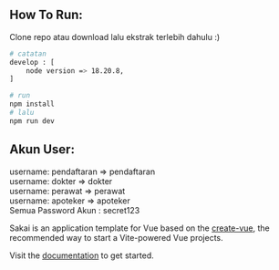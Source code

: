 ## How To Run:
Clone repo atau download lalu ekstrak terlebih dahulu :)
```bash
# catatan
develop : [
    node version => 18.20.8,
]

# run
npm install
# lalu
npm run dev
```

## Akun User:
username: pendaftaran => pendaftaran <br/>
username: dokter => dokter<br/>
username: perawat => perawat <br/>
username: apoteker => apoteker <br/>
Semua Password Akun : secret123 <br/>

Sakai is an application template for Vue based on the [create-vue](https://github.com/vuejs/create-vue), the recommended way to start a Vite-powered Vue projects.

Visit the [documentation](https://sakai.primevue.org/documentation) to get started.

